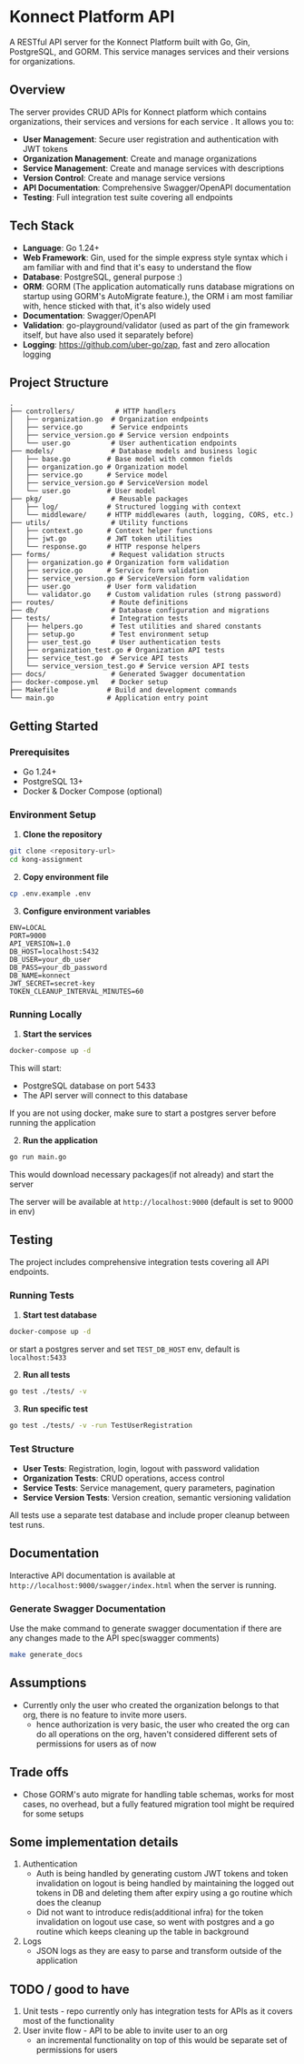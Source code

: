 # Konnect Platform API

A RESTful API server for the Konnect Platform built with Go, Gin, PostgreSQL, and GORM. This service manages services and their versions for organizations.

## Overview
The server provides CRUD APIs for Konnect platform which contains organizations, their services and versions for each service
. It allows you to:

- **User Management**: Secure user registration and authentication with JWT tokens
- **Organization Management**: Create and manage organizations
- **Service Management**: Create and manage services with descriptions
- **Version Control**: Create and manage service versions
- **API Documentation**: Comprehensive Swagger/OpenAPI documentation
- **Testing**: Full integration test suite covering all endpoints

## Tech Stack

- **Language**: Go 1.24+
- **Web Framework**: Gin, used for the simple express style syntax which i am familiar with and find that it's easy to understand the flow
- **Database**: PostgreSQL, general purpose :)
- **ORM**: GORM (The application automatically runs database migrations on startup using GORM's AutoMigrate feature.), the ORM i am most familiar with, hence sticked with that, it's also widely used
- **Documentation**: Swagger/OpenAPI
- **Validation**: go-playground/validator (used as part of the gin framework itself, but have also used it separately before)
- **Logging**: https://github.com/uber-go/zap, fast and zero allocation logging

## Project Structure

```
.
├── controllers/          # HTTP handlers
│   ├── organization.go  # Organization endpoints
│   ├── service.go       # Service endpoints
│   ├── service_version.go # Service version endpoints
│   └── user.go          # User authentication endpoints
├── models/              # Database models and business logic
│   ├── base.go         # Base model with common fields
│   ├── organization.go # Organization model
│   ├── service.go      # Service model
│   ├── service_version.go # ServiceVersion model
│   └── user.go         # User model
├── pkg/                 # Reusable packages
│   ├── log/            # Structured logging with context
│   └── middleware/     # HTTP middlewares (auth, logging, CORS, etc.)
├── utils/               # Utility functions
│   ├── context.go      # Context helper functions
│   ├── jwt.go          # JWT token utilities
│   └── response.go     # HTTP response helpers
├── forms/               # Request validation structs
│   ├── organization.go # Organization form validation
│   ├── service.go      # Service form validation
│   ├── service_version.go # ServiceVersion form validation
│   ├── user.go         # User form validation
│   └── validator.go    # Custom validation rules (strong password)
├── routes/              # Route definitions
├── db/                  # Database configuration and migrations
├── tests/               # Integration tests
│   ├── helpers.go       # Test utilities and shared constants
│   ├── setup.go         # Test environment setup
│   ├── user_test.go     # User authentication tests
│   ├── organization_test.go # Organization API tests
│   ├── service_test.go  # Service API tests
│   └── service_version_test.go # Service version API tests
├── docs/                # Generated Swagger documentation
├── docker-compose.yml   # Docker setup
├── Makefile            # Build and development commands
└── main.go             # Application entry point
```

## Getting Started

### Prerequisites

- Go 1.24+
- PostgreSQL 13+
- Docker & Docker Compose (optional)

### Environment Setup

1. **Clone the repository**
```bash
git clone <repository-url>
cd kong-assignment
```

2. **Copy environment file**
```bash
cp .env.example .env
```

3. **Configure environment variables**
```env
ENV=LOCAL
PORT=9000
API_VERSION=1.0
DB_HOST=localhost:5432
DB_USER=your_db_user
DB_PASS=your_db_password
DB_NAME=konnect
JWT_SECRET=secret-key
TOKEN_CLEANUP_INTERVAL_MINUTES=60
```

### Running Locally

1. **Start the services**
```bash
docker-compose up -d
```

This will start:
- PostgreSQL database on port 5433
- The API server will connect to this database

If you are not using docker, make sure to start a postgres server before running the application

2. **Run the application**
```bash
go run main.go
```
This would download necessary packages(if not already) and start the server

The server will be available at `http://localhost:9000` (default is set to 9000 in env)

## Testing

The project includes comprehensive integration tests covering all API endpoints.

### Running Tests

1. **Start test database**
```bash
docker-compose up -d
```
or start a postgres server and set `TEST_DB_HOST` env, default is `localhost:5433`

2. **Run all tests**
```bash
go test ./tests/ -v
```

3. **Run specific test**
```bash
go test ./tests/ -v -run TestUserRegistration
```

### Test Structure
- **User Tests**: Registration, login, logout with password validation
- **Organization Tests**: CRUD operations, access control
- **Service Tests**: Service management, query parameters, pagination
- **Service Version Tests**: Version creation, semantic versioning validation

All tests use a separate test database and include proper cleanup between test runs.

## Documentation

Interactive API documentation is available at `http://localhost:9000/swagger/index.html` when the server is running.

### Generate Swagger Documentation
Use the make command to generate swagger documentation if there are any changes made to the API spec(swagger comments)
```bash
make generate_docs
```

## Assumptions
- Currently only the user who created the organization belongs to that org, there is no feature to invite more users.
    - hence authorization is very basic, the user who created the org can do all operations on the org, haven't considered different sets of permissions for users as of now

## Trade offs
- Chose GORM's auto migrate for handling table schemas, works for most cases, no overhead, but a fully featured migration tool might be required for some setups

## Some implementation details
1. Authentication
    - Auth is being handled by generating custom JWT tokens and token invalidation on logout is being handled by maintaining the logged out tokens in DB and deleting them after expiry using a go routine which does the cleanup
    - Did not want to introduce redis(additional infra) for the token invalidation on logout use case, so went with postgres and a go routine which keeps cleaning up the table in background
2. Logs
    - JSON logs as they are easy to parse and transform outside of the application

## TODO / good to have
1. Unit tests - repo currently only has integration tests for APIs as it covers most of the functionality
2. User invite flow - API to be able to invite user to an org
    - an incremental functionality on top of this would be separate set of permissions for users